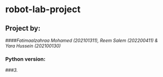 # robot-lab-project

## **Project by:** 
####_Fatimaalzahraa Mohamed *(202101311)*, Reem Salem *(202200411)* & Yara Hussein *(202100130)*_

### **Python version:** 
###_3._
